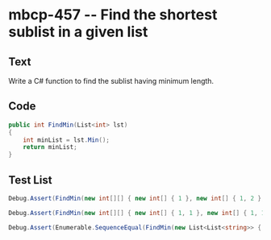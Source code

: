 # mbcp-457 -- Find the shortest sublist in a given list

## Text

Write a C# function to find the sublist having minimum length.

## Code

```csharp
public int FindMin(List<int> lst) 
{ 
    int minList = lst.Min(); 
    return minList; 
}
```

## Test List

```csharp
Debug.Assert(FindMin(new int[][] { new int[] { 1 }, new int[] { 1, 2 }, new int[] { 1, 2, 3 } }).SequenceEqual(new int[] { 1 }));
```

```csharp
Debug.Assert(FindMin(new int[][] { new int[] { 1, 1 }, new int[] { 1, 1, 1 }, new int[] { 1, 2, 7, 8 } }).SequenceEqual(new int[] { 1, 1 }));
```

```csharp
Debug.Assert(Enumerable.SequenceEqual(FindMin(new List<List<string>> { new List<string> { "x" }, new List<string> { "x", "y" }, new List<string> { "x", "y", "z" } }), new List<string> { "x" }));
```
